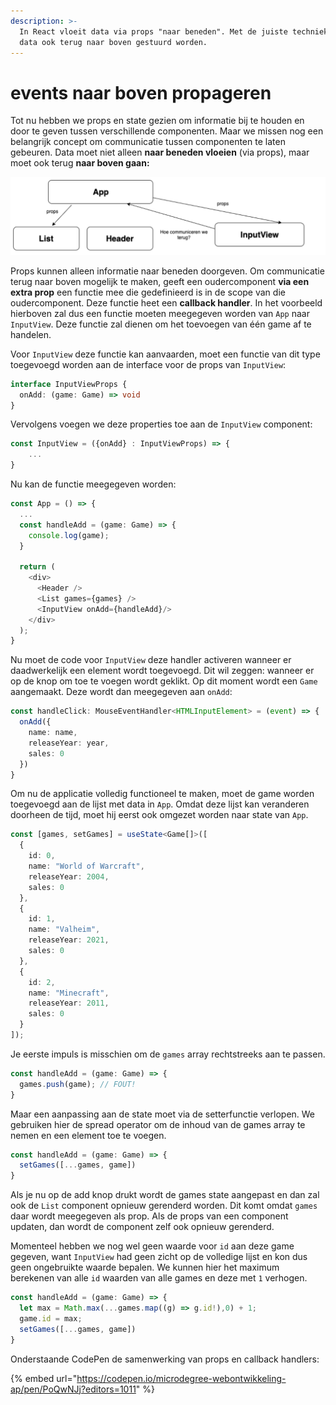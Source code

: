 ```yaml
---
description: >-
  In React vloeit data via props "naar beneden". Met de juiste technieken kan
  data ook terug naar boven gestuurd worden.
---
```


# events naar boven propageren

Tot nu hebben we props en state gezien om informatie bij te houden en door te geven tussen verschillende componenten. Maar we missen nog een belangrijk concept om communicatie tussen componenten te laten gebeuren. Data moet niet alleen **naar beneden vloeien** (via props), maar moet ook terug **naar boven gaan:**

![](<../../.gitbook/assets/data flow.png>)

Props kunnen alleen informatie naar beneden doorgeven. Om communicatie terug naar boven mogelijk te maken, geeft een oudercomponent **via een extra prop** een functie mee die gedefinieerd is in de scope van die oudercomponent. Deze functie heet een **callback handler**. In het voorbeeld hierboven zal dus een functie moeten meegegeven worden van `App` naar `InputView`. Deze functie zal dienen om het toevoegen van één game af te handelen.

Voor `InputView` deze functie kan aanvaarden, moet een functie van dit type toegevoegd worden aan de interface voor de props van `InputView`:

```typescript
interface InputViewProps {
  onAdd: (game: Game) => void
}
```

Vervolgens voegen we deze properties toe aan de `InputView` component:

```typescript
const InputView = ({onAdd} : InputViewProps) => {
    ...
}
```

Nu kan de functie meegegeven worden:

```typescript
const App = () => {
  ...
  const handleAdd = (game: Game) => {
    console.log(game);
  }

  return (
    <div>
      <Header />
      <List games={games} />
      <InputView onAdd={handleAdd}/>
    </div>
  );
}
```

Nu moet de code voor `InputView` deze handler activeren wanneer er daadwerkelijk een element wordt toegevoegd. Dit wil zeggen: wanneer er op de knop om toe te voegen wordt geklikt. Op dit moment wordt een `Game` aangemaakt. Deze wordt dan meegegeven aan `onAdd`:

```typescript
const handleClick: MouseEventHandler<HTMLInputElement> = (event) => {
  onAdd({
    name: name,
    releaseYear: year,
    sales: 0
  })
}
```

Om nu de applicatie volledig functioneel te maken, moet de game worden toegevoegd aan de lijst met data in `App`. Omdat deze lijst kan veranderen doorheen de tijd, moet hij eerst ook omgezet worden naar state van `App`.

```typescript
const [games, setGames] = useState<Game[]>([
  {
    id: 0,
    name: "World of Warcraft",
    releaseYear: 2004,
    sales: 0
  },
  {
    id: 1,
    name: "Valheim",
    releaseYear: 2021,
    sales: 0
  },
  {
    id: 2,
    name: "Minecraft",
    releaseYear: 2011,
    sales: 0
  }
]);
```

Je eerste impuls is misschien om de `games` array rechtstreeks aan te passen.&#x20;

```typescript
const handleAdd = (game: Game) => {
  games.push(game); // FOUT!
}
```

Maar een aanpassing aan de state moet via de setterfunctie verlopen. We gebruiken hier de spread operator om de inhoud van de games array te nemen en een element toe te voegen.

```typescript
const handleAdd = (game: Game) => {
  setGames([...games, game])
}
```

Als je nu op de add knop drukt wordt de games state aangepast en dan zal ook de `List` component opnieuw gerenderd worden. Dit komt omdat `games` daar wordt meegegeven als prop. Als de props van een component updaten, dan wordt de component zelf ook opnieuw gerenderd.

Momenteel hebben we nog wel geen waarde voor `id` aan deze game gegeven, want `InputView` had geen zicht op de volledige lijst en kon dus geen ongebruikte waarde bepalen. We kunnen hier het maximum berekenen van alle `id` waarden van alle games en deze met `1` verhogen.

```typescript
const handleAdd = (game: Game) => {
  let max = Math.max(...games.map((g) => g.id!),0) + 1;
  game.id = max;
  setGames([...games, game])
}
```

Onderstaande CodePen de samenwerking van props en callback handlers:

{% embed url="https://codepen.io/microdegree-webontwikkeling-ap/pen/PoQwNJj?editors=1011" %}
